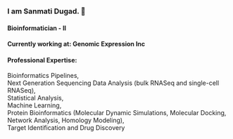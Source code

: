 ### I am Sanmati Dugad. 👋

#### Bioinformatician - II
#### Currently working at:  Genomic Expression Inc
#### Professional Expertise:  
Bioinformatics Pipelines, \
Next Generation Sequencing Data Analysis (bulk RNASeq and single-cell RNASeq),\
Statistical Analysis, \
Machine Learning, \
Protein Bioinformatics (Molecular Dynamic Simulations,  Molecular Docking, Network Analysis, Homology Modeling), \
Target Identification and Drug Discovery
